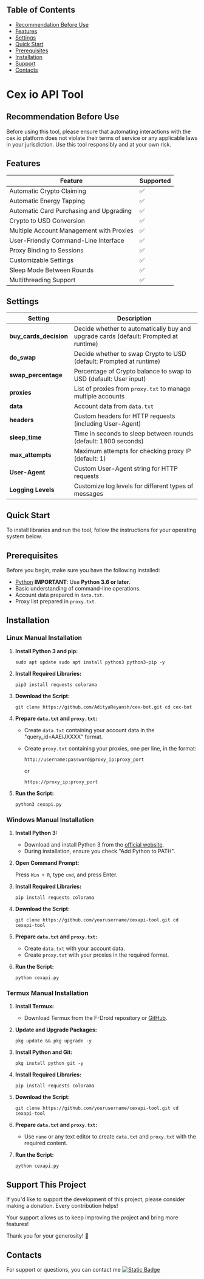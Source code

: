 ## Table of Contents

*   [Recommendation Before Use](#recommendation-before-use)
*   [Features](#features)
*   [Settings](#settings)
*   [Quick Start](#quick-start)
*   [Prerequisites](#prerequisites)
*   [Installation](#installation)
*   [Support](#support-this-project)
*   [Contacts](#contacts)

# Cex io API Tool

## Recommendation Before Use

Before using this tool, please ensure that automating interactions with the cex.io platform does not violate their terms of service or any applicable laws in your jurisdiction. Use this tool responsibly and at your own risk.

## Features

| Feature | Supported |
| --- | --- |
| Automatic Crypto Claiming | ✅   |
| Automatic Energy Tapping | ✅   |
| Automatic Card Purchasing and Upgrading | ✅   |
| Crypto to USD Conversion | ✅   |
| Multiple Account Management with Proxies | ✅   |
| User-Friendly Command-Line Interface | ✅   |
| Proxy Binding to Sessions | ✅   |
| Customizable Settings | ✅   |
| Sleep Mode Between Rounds | ✅   |
| Multithreading Support | ✅   |

## Settings

| Setting | Description |
| --- | --- |
| **buy\_cards\_decision** | Decide whether to automatically buy and upgrade cards (default: Prompted at runtime) |
| **do\_swap** | Decide whether to swap Crypto to USD (default: Prompted at runtime) |
| **swap\_percentage** | Percentage of Crypto balance to swap to USD (default: User input) |
| **proxies** | List of proxies from `proxy.txt` to manage multiple accounts |
| **data** | Account data from `data.txt` |
| **headers** | Custom headers for HTTP requests (including User-Agent) |
| **sleep\_time** | Time in seconds to sleep between rounds (default: 1800 seconds) |
| **max\_attempts** | Maximum attempts for checking proxy IP (default: 1) |
| **User-Agent** | Custom User-Agent string for HTTP requests |
| **Logging Levels** | Customize log levels for different types of messages |

## Quick Start

To install libraries and run the tool, follow the instructions for your operating system below.

## Prerequisites

Before you begin, make sure you have the following installed:

*   [Python](https://www.python.org/downloads/) **IMPORTANT**: Use **Python 3.6 or later**.
*   Basic understanding of command-line operations.
*   Account data prepared in `data.txt`.
*   Proxy list prepared in `proxy.txt`.

## Installation

### Linux Manual Installation

1.  **Install Python 3 and pip:**
    
    `sudo apt update sudo apt install python3 python3-pip -y`
    
2.  **Install Required Libraries:**
    
    `pip3 install requests colorama`
    
3.  **Download the Script:**
    
    `git clone https://github.com/AdityaReyansh/cex-bot.git cd cex-bot`
    
4.  **Prepare `data.txt` and `proxy.txt`:**
    
    *   Create `data.txt` containing your account data in the "query_id=AAElJXXXX" format.
        
    *   Create `proxy.txt` containing your proxies, one per line, in the format:
        
        `http://username:password@proxy_ip:proxy_port`
        
        or
        
        `https://proxy_ip:proxy_port`
        
5.  **Run the Script:**
    
    `python3 cexapi.py`
    

### Windows Manual Installation

1.  **Install Python 3:**
    
    *   Download and install Python 3 from the [official website](https://www.python.org/downloads/windows/).
    *   During installation, ensure you check "Add Python to PATH".
2.  **Open Command Prompt:**
    
    Press `Win + R`, type `cmd`, and press Enter.
    
3.  **Install Required Libraries:**
    
    
    `pip install requests colorama`
    
4.  **Download the Script:**
    
    `git clone https://github.com/yourusername/cexapi-tool.git cd cexapi-tool`
    
5.  **Prepare `data.txt` and `proxy.txt`:**
    
    *   Create `data.txt` with your account data.
    *   Create `proxy.txt` with your proxies in the required format.
6.  **Run the Script:**
    
    
    `python cexapi.py`
    

### Termux Manual Installation

1.  **Install Termux:**
    
    *   Download Termux from the F\-Droid repository or [GitHub](https://github.com/termux/termux-app#installation).
2.  **Update and Upgrade Packages:**
    
    
    `pkg update && pkg upgrade -y`
    
3.  **Install Python and Git:**

    
    `pkg install python git -y`
    
4.  **Install Required Libraries:**

    `pip install requests colorama`
    
5.  **Download the Script:**

    `git clone https://github.com/yourusername/cexapi-tool.git cd cexapi-tool`
    
6.  **Prepare `data.txt` and `proxy.txt`:**
    
    *   Use `nano` or any text editor to create `data.txt` and `proxy.txt` with the required content.
7.  **Run the Script:**
    
    `python cexapi.py`
    

## Support This Project

If you'd like to support the development of this project, please consider making a donation. Every contribution helps!

Your support allows us to keep improving the project and bring more features!

Thank you for your generosity! 🙌

## Contacts

For support or questions, you can contact me [![Static Badge](https://img.shields.io/badge/Telegram-Channel-Link?style=for-the-badge&logo=Telegram&logoColor=white&logoSize=auto&color=blue)](https://t.me/airdrop_auto_free)

